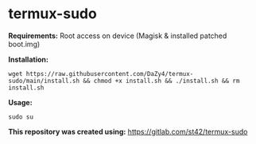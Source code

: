 # termux-sudo

**Requirements:**
  Root access on device (Magisk & installed patched boot.img)

**Installation:**
```
wget https://raw.githubusercontent.com/DaZy4/termux-sudo/main/install.sh && chmod +x install.sh && ./install.sh && rm install.sh
```

**Usage:**
```
sudo su
```

**This repository was created using:**
https://gitlab.com/st42/termux-sudo
